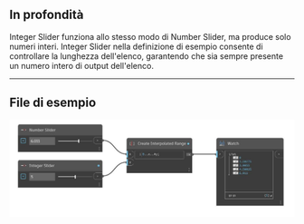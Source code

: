 ## In profondità
Integer Slider funziona allo stesso modo di Number Slider, ma produce solo numeri interi. Integer Slider nella definizione di esempio consente di controllare la lunghezza dell'elenco, garantendo che sia sempre presente un numero intero di output dell'elenco.
___
## File di esempio

![Integer Slider](./CoreNodeModels.Input.IntegerSlider64Bit_img.jpg)

